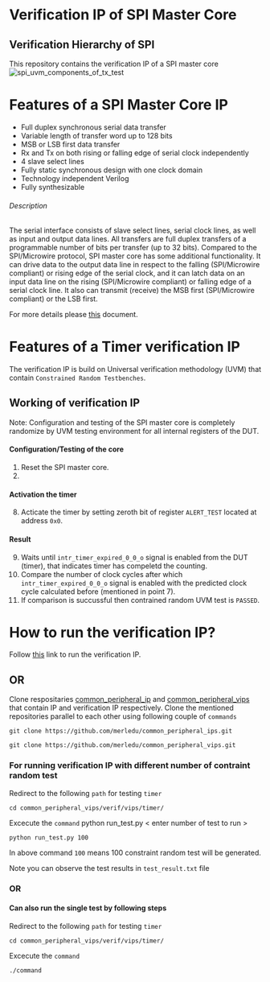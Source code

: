# Verification IP of SPI Master Core

## Verification Hierarchy of SPI

This repository contains the verification IP of a SPI master core
![spi_uvm_components_of_tx_test](https://user-images.githubusercontent.com/42897240/176407637-41314d83-a286-4bd0-b1f5-c4ec35f544a4.png)

# Features of a SPI Master Core IP

- Full duplex synchronous serial data transfer
- Variable length of transfer word up to 128 bits
- MSB or LSB first data transfer
- Rx and Tx on both rising or falling edge of serial clock independently
- 4 slave select lines
- Fully static synchronous design with one clock domain
- Technology independent Verilog
- Fully synthesizable

###### Description
The serial interface consists of slave select lines, serial clock lines, as well as input and output data lines. All transfers are full duplex transfers of a programmable number of bits per transfer (up to 32 bits). Compared to the SPI/Microwire protocol, SPI master core has some additional functionality. It can drive data to the output data line in respect to the falling (SPI/Microwire compliant) or rising edge of the serial clock, and it can latch data on an input data line on the rising (SPI/Microwire compliant) or falling edge of a serial clock line. It also can transmit (receive) the MSB first (SPI/Microwire compliant) or the LSB first.

For more details please [this](https://github.com/merledu/common_peripheral_vips/tree/main/verif/vips/spi/docs) document.

# Features of a Timer verification IP

The verification IP is build on Universal verification methodology (UVM) that contain `Constrained Random Testbenches`.

## Working of verification IP

Note: Configuration and testing of the SPI master core is completely randomize by UVM testing environment for all internal registers of the DUT.

#### Configuration/Testing of the core

1. Reset the SPI master core.
2. 

#### Activation the timer

8. Acticate the timer by setting zeroth bit of register `ALERT_TEST` located at address `0x0`.

#### Result

9. Waits until `intr_timer_expired_0_0_o` signal is enabled from the DUT (timer), that indicates timer has compeletd the counting.
10. Compare the number of clock cycles after which `intr_timer_expired_0_0_o` signal is enabled with the predicted clock cycle calculated before (mentioned in point 7).
11. If comparison is succussful then contrained random UVM test is `PASSED`.



# How to run the verification IP?

Follow [this](https://github.com/merledu/common_peripheral_vips) link to run the verification IP.

## OR

Clone respositaries [common_peripheral_ip](https://github.com/merledu/common_peripheral_ips) and [common_peripheral_vips](https://github.com/merledu/common_peripheral_vips) that contain IP and verification IP respectively. Clone the mentioned repositories parallel to each other using following couple of `commands`

```
git clone https://github.com/merledu/common_peripheral_ips.git
```
```
git clone https://github.com/merledu/common_peripheral_vips.git
```

### For running verification IP with different number of contraint random test
Redirect to the following `path` for testing `timer`
```
cd common_peripheral_vips/verif/vips/timer/
```

Excecute the `command` python run_test.py < enter number of test to run >

```
python run_test.py 100
```

In above command `100` means 100 constraint random test will be generated.

Note you can observe the test results in `test_result.txt` file

### OR

#### Can also run the single test by following steps

Redirect to the following `path` for testing `timer`
```
cd common_peripheral_vips/verif/vips/timer/
```
Excecute the `command`
```
./command
```
